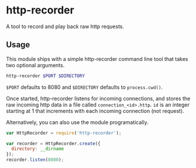 # http-recorder

A tool to record and play back raw http requests.

## Usage

This module ships with a simple http-recorder command line tool that takes
two optional arguments.

``` bash
http-recorder $PORT $DIRECTORY
```

`$PORT` defaults to 8080 and `$DIRECTORY` defaults to `process.cwd()`.

Once started, http-recorder listens for incoming connections, and stores the
raw incoming http data in a file called `connection_<id>.http`. `id` is an
integer starting at 1 that increments with each incoming connection
(not request).

Alternatively, you can also use the module programatically.

``` javascript
var HttpRecorder = require('http-recorder');

var recorder = HttpRecorder.create({
  directory: __dirname
});
recorder.listen(8080);
```
